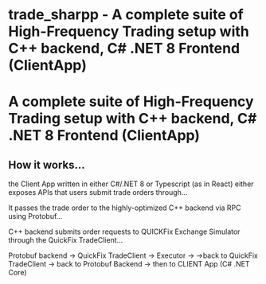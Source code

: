 # trade_sharpp - A complete suite of High-Frequency Trading setup with C++ backend, C# .NET 8 Frontend (ClientApp)

# A complete suite of High-Frequency Trading setup with C++ backend, C# .NET 8 Frontend (ClientApp)


## How it works...


the Client App written in either C#/.NET 8 or Typescript (as in React) either exposes APIs that users submit trade orders through...

It passes the trade order to the highly-optimized C++ backend via RPC using Protobuf...

C++ backend submits order requests to QUICKFix Exchange Simulator through the QuickFix TradeClient...

Protobuf backend -> QuickFix TradeClient -> Executor ->
->back to QuickFix TradeClient -> back to Protobuf Backend -> then to CLIENT App (C# .NET Core)